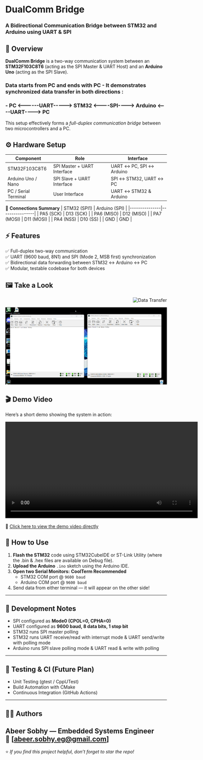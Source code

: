 #  DualComm Bridge  
### A Bidirectional Communication Bridge between STM32 and Arduino using UART & SPI


## 📘 Overview

**DualComm Bridge** is a two-way communication system between an **STM32F103C8T6** (acting as the SPI Master & UART Host) and an **Arduino Uno** (acting as the SPI Slave).  

### Data starts from PC and ends with PC - It demonstrates synchronized data transfer in both directions :

### - PC <------UART-----> STM32 <----SPI----> Arduino <----UART----> PC

This setup effectively forms a *full-duplex communication bridge* between two microcontrollers and a PC.


## ⚙️ Hardware Setup

| Component | Role | Interface |
|------------|------|-----------|
| STM32F103C8T6 | SPI Master + UART Interface | UART ↔ PC, SPI ↔ Arduino |
| Arduino Uno / Nano | SPI Slave + UART Interface | SPI ↔ STM32, UART ↔ PC |
| PC / Serial Terminal | User Interface | UART ↔ STM32 & Arduino |

🧩 **Connections Summary**
| STM32 (SPI1) | Arduino (SPI) |
|---------------|----------------|
| PA5 (SCK)     | D13 (SCK)      |
| PA6 (MISO)    | D12 (MISO)     |
| PA7 (MOSI)    | D11 (MOSI)     |
| PA4 (NSS)     | D10 (SS)       |
| GND           | GND            |


## ⚡ Features

✅ Full-duplex two-way communication  
✅ UART (9600 baud, 8N1) and SPI (Mode 2, MSB first) synchronization  
✅ Bidirectional data forwarding between STM32 ↔ Arduino ↔ PC  
✅ Modular, testable codebase for both devices  


## 🖼️ Take a Look 

<p align="right">
  <img src="Doc/HW.ipg" width="550" alt="Data Transfer">
</p>
<p align="left">
  <img src="Doc/DualComm_Bridge.png" width="550" alt="Data Transfer">
</p>



## 🎬 Demo Video

Here’s a short demo showing the system in action:  

<video src="Doc/DualComm_Bridge.mp4" controls width="600"></video>  

🎥 [Click here to view the demo video directly](Doc/DualComm_Bridge.mp4)


## 🚀 How to Use

1. **Flash the STM32** code using STM32CubeIDE or ST-Link Utility (where the .bin & .hex files are available on Debug file).  
2. **Upload the Arduino** `.ino` sketch using the Arduino IDE.  
3. **Open two Serial Monitors:** **CoolTerm Recommended**
   - STM32 COM port @ `9600 baud`
   - Arduino COM port @ `9600 baud`
4. Send data from either terminal — it will appear on the other side!

---

## 🧩 Development Notes

- SPI configured as **Mode0 (CPOL=0, CPHA=0)**  
- UART configured as **9600 baud, 8 data bits, 1 stop bit**  
- STM32 runs SPI master polling
- STM32 runs UART receive/read with interrupt mode & UART send/write with polling mode 
- Arduino runs SPI slave polling mode & UART read & write with polling   
---

## 🧪 Testing & CI (Future Plan)
- Unit Testing (gtest / CppUTest)
- Build Automation with CMake
- Continuous Integration (GitHub Actions)
---

## 👨‍💻 Authors

**Abeer Sobhy** — Embedded Systems Engineer  
📧 [abeer.sobhy.eg@gmail.com]  
---

⭐ *If you find this project helpful, don’t forget to star the repo!*  

